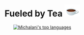<div align="center">
   <h1>  Fueled by Tea  <img src="./tea.gif" width="50px" height="40px"></h1>
</div>


<p align="center"><a href="https://github.com/anuraghazra/github-readme-stats" aria-label="Link to create your own github stats image"><img alt="Michalani's top languages" src="https:/github-readme-stats-git-masterrstaa-rickstaa.vercel.app/api/top-langs/?username=michalani&theme=dark&langs_count=10&hide=tsql,html&layout=compact&hide_border=true&card_width=445&bg_color=0d1117" /></a></p>
